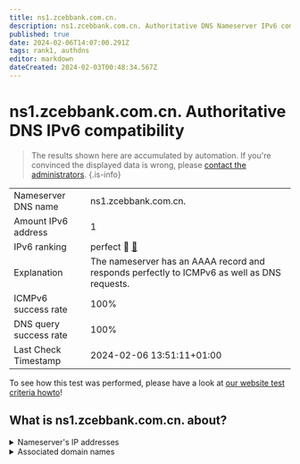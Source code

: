 ```yaml
---
title: ns1.zcebbank.com.cn.
description: ns1.zcebbank.com.cn. Authoritative DNS Nameserver IPv6 compatibility
published: true
date: 2024-02-06T14:07:00.291Z
tags: rank1, authdns
editor: markdown
dateCreated: 2024-02-03T00:48:34.567Z
---
```


# ns1.zcebbank.com.cn. Authoritative DNS IPv6 compatibility

> The results shown here are accumulated by automation. If you're convinced the displayed data is wrong, please [contact the administrators](/howto/chat). 
{.is-info}




|   |   |
| - | - |
| Nameserver DNS name | ns1.zcebbank.com.cn.
| Amount IPv6 address | 1
| IPv6 ranking | perfect :1st_place_medal: [🔗](/howto/ranking) |
| Explanation | The nameserver has an AAAA record and responds perfectly to ICMPv6 as well as DNS requests. |
| ICMPv6 success rate | 100%|
| DNS query success rate | 100% |
| Last Check Timestamp | 2024-02-06 13:51:11+01:00 |

To see how this test was performed, please have a look at [our website test criteria howto](/howto/testcriteria/authdns)!


## What is ns1.zcebbank.com.cn. about?




<details>
<summary>Nameserver's IP addresses</summary>

2401:8d00:9::1

</details>



<details>
<summary>Associated domain names</summary>

www.cebbank.com

</details>
